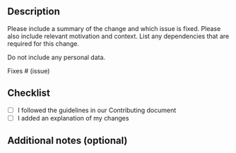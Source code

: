 ## Description
Please include a summary of the change and which issue is fixed. Please also include relevant motivation and context. List any dependencies that are required for this change.

Do not include any personal data.

Fixes # (issue)

## Checklist

* [ ] I followed the guidelines in our Contributing document
* [ ] I added an explanation of my changes

## Additional notes (optional) 